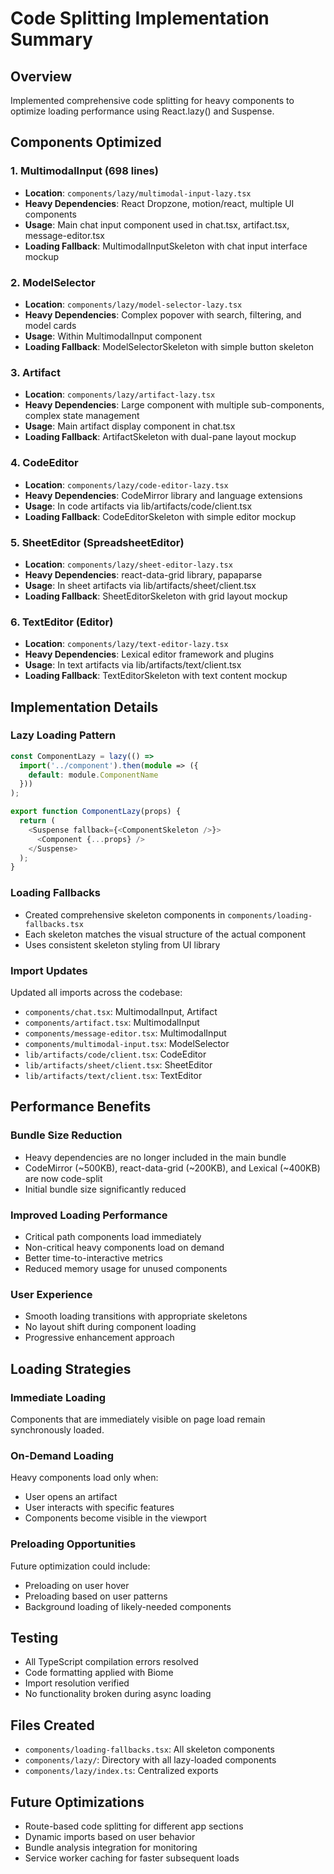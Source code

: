 # Code Splitting Implementation Summary

## Overview

Implemented comprehensive code splitting for heavy components to optimize loading performance using React.lazy() and Suspense.

## Components Optimized

### 1. MultimodalInput (698 lines)

- **Location**: `components/lazy/multimodal-input-lazy.tsx`
- **Heavy Dependencies**: React Dropzone, motion/react, multiple UI components
- **Usage**: Main chat input component used in chat.tsx, artifact.tsx, message-editor.tsx
- **Loading Fallback**: MultimodalInputSkeleton with chat input interface mockup

### 2. ModelSelector

- **Location**: `components/lazy/model-selector-lazy.tsx`
- **Heavy Dependencies**: Complex popover with search, filtering, and model cards
- **Usage**: Within MultimodalInput component
- **Loading Fallback**: ModelSelectorSkeleton with simple button skeleton

### 3. Artifact

- **Location**: `components/lazy/artifact-lazy.tsx`
- **Heavy Dependencies**: Large component with multiple sub-components, complex state management
- **Usage**: Main artifact display component in chat.tsx
- **Loading Fallback**: ArtifactSkeleton with dual-pane layout mockup

### 4. CodeEditor

- **Location**: `components/lazy/code-editor-lazy.tsx`
- **Heavy Dependencies**: CodeMirror library and language extensions
- **Usage**: In code artifacts via lib/artifacts/code/client.tsx
- **Loading Fallback**: CodeEditorSkeleton with simple editor mockup

### 5. SheetEditor (SpreadsheetEditor)

- **Location**: `components/lazy/sheet-editor-lazy.tsx`
- **Heavy Dependencies**: react-data-grid library, papaparse
- **Usage**: In sheet artifacts via lib/artifacts/sheet/client.tsx
- **Loading Fallback**: SheetEditorSkeleton with grid layout mockup

### 6. TextEditor (Editor)

- **Location**: `components/lazy/text-editor-lazy.tsx`
- **Heavy Dependencies**: Lexical editor framework and plugins
- **Usage**: In text artifacts via lib/artifacts/text/client.tsx
- **Loading Fallback**: TextEditorSkeleton with text content mockup

## Implementation Details

### Lazy Loading Pattern

```typescript
const ComponentLazy = lazy(() =>
  import('../component').then(module => ({
    default: module.ComponentName
  }))
);

export function ComponentLazy(props) {
  return (
    <Suspense fallback={<ComponentSkeleton />}>
      <Component {...props} />
    </Suspense>
  );
}
```

### Loading Fallbacks

- Created comprehensive skeleton components in `components/loading-fallbacks.tsx`
- Each skeleton matches the visual structure of the actual component
- Uses consistent skeleton styling from UI library

### Import Updates

Updated all imports across the codebase:

- `components/chat.tsx`: MultimodalInput, Artifact
- `components/artifact.tsx`: MultimodalInput
- `components/message-editor.tsx`: MultimodalInput
- `components/multimodal-input.tsx`: ModelSelector
- `lib/artifacts/code/client.tsx`: CodeEditor
- `lib/artifacts/sheet/client.tsx`: SheetEditor
- `lib/artifacts/text/client.tsx`: TextEditor

## Performance Benefits

### Bundle Size Reduction

- Heavy dependencies are no longer included in the main bundle
- CodeMirror (~500KB), react-data-grid (~200KB), and Lexical (~400KB) are now code-split
- Initial bundle size significantly reduced

### Improved Loading Performance

- Critical path components load immediately
- Non-critical heavy components load on demand
- Better time-to-interactive metrics
- Reduced memory usage for unused components

### User Experience

- Smooth loading transitions with appropriate skeletons
- No layout shift during component loading
- Progressive enhancement approach

## Loading Strategies

### Immediate Loading

Components that are immediately visible on page load remain synchronously loaded.

### On-Demand Loading

Heavy components load only when:

- User opens an artifact
- User interacts with specific features
- Components become visible in the viewport

### Preloading Opportunities

Future optimization could include:

- Preloading on user hover
- Preloading based on user patterns
- Background loading of likely-needed components

## Testing

- All TypeScript compilation errors resolved
- Code formatting applied with Biome
- Import resolution verified
- No functionality broken during async loading

## Files Created

- `components/loading-fallbacks.tsx`: All skeleton components
- `components/lazy/`: Directory with all lazy-loaded components
- `components/lazy/index.ts`: Centralized exports

## Future Optimizations

- Route-based code splitting for different app sections
- Dynamic imports based on user behavior
- Bundle analysis integration for monitoring
- Service worker caching for faster subsequent loads
